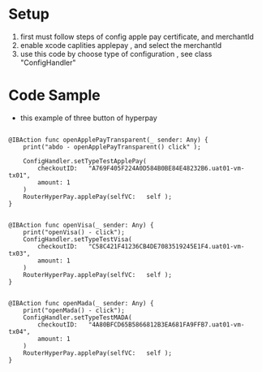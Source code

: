 
# Setup

1. first must follow steps of config apple pay certificate, and merchantId
2. enable xcode caplities applepay , and select the merchantId
3. use this code by choose type of configuration , see class "ConfigHandler"

# Code Sample

* this example of three button of hyperpay

```

@IBAction func openApplePayTransparent(_ sender: Any) {
    print("abdo - openApplePayTransparent() click" );

    ConfigHandler.setTypeTestApplePay(
        checkoutID:   "A769F405F224A0D584B0BE84E48232B6.uat01-vm-tx01",
        amount: 1
    )
    RouterHyperPay.applePay(selfVC:   self );
}


@IBAction func openVisa(_ sender: Any) {
    print("openVisa() - click");
    ConfigHandler.setTypeTestVisa(
        checkoutID:   "C58C421F41236CB4DE7083519245E1F4.uat01-vm-tx03",
        amount: 1
    )
    RouterHyperPay.applePay(selfVC:   self );
}


@IBAction func openMada(_ sender: Any) {
    print("openMada() - click");
    ConfigHandler.setTypeTestMADA(
        checkoutID:   "4A80BFCD65B5866812B3EA681FA9FFB7.uat01-vm-tx04",
        amount: 1
    )
    RouterHyperPay.applePay(selfVC:   self );
}
```
